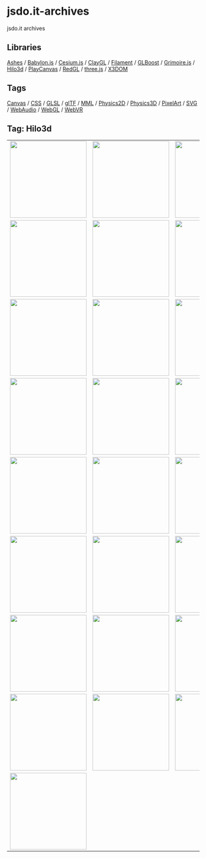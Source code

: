 # jsdo.it-archives
jsdo.it archives

## Libraries

[Ashes](../ashes) / [Babylon.js](../babylon.js) / [Cesium.js](../cesium.js) / [ClayGL](../claygl) / [Filament](../filament) / [GLBoost](../glboost)  / [Grimoire.js](../grimoire.js) / [Hilo3d](../hilo3d) / [PlayCanvas](../playcanvas) / [RedGL](../redgl) / [three.js](../three.js) / [X3DOM](../x3dom)

## Tags

[Canvas](../canvas) / [CSS](../css) / [GLSL](../glsl) / [glTF](../gltf) / [MML](../mml) / [Physics2D](../physics2d) / [Physics3D](../physics3d) / [PixelArt](../pixelart) / [SVG](../svg) / [WebAudio](../webaudio) / [WebGL](../webgl) / [WebVR](../webvr)

## Tag: Hilo3d

<table>
<tr>
<td><a href="https://cx20.github.io/jsdo.it-archives/cx20/gKXr" title="[WebGL] Hilo3d を試してみるテスト（組み込み関数編）"><img src="https://cx20.github.io/jsdo.it-archives/screenshot/gKXr.jpg" width="200" height="200"></a></td>
<td><a href="https://cx20.github.io/jsdo.it-archives/cx20/O7Hi" title="[WebGL] Hilo3d を試してみるテスト（組み込み関数編）（その２）"><img src="https://cx20.github.io/jsdo.it-archives/screenshot/O7Hi.jpg" width="200" height="200"></a></td>
<td><a href="https://cx20.github.io/jsdo.it-archives/cx20/6Ujc" title="[WebGL] Hilo3d を試してみるテスト（組み込み関数編）（その３）"><img src="https://cx20.github.io/jsdo.it-archives/screenshot/6Ujc.jpg" width="200" height="200"></a></td>
<td><a href="https://cx20.github.io/jsdo.it-archives/cx20/aWAs" title="[WebGL] Hilo3d を試してみるテスト（組み込み関数編）（その４）"><img src="https://cx20.github.io/jsdo.it-archives/screenshot/aWAs.jpg" width="200" height="200"></a></td>
</tr>
<tr>
<td><a href="https://cx20.github.io/jsdo.it-archives/cx20/cTNT" title="[WebGL] Hilo3d でクォータニオンを試してみるテスト"><img src="https://cx20.github.io/jsdo.it-archives/screenshot/cTNT.jpg" width="200" height="200"></a></td>
<td><a href="https://cx20.github.io/jsdo.it-archives/cx20/i5iW" title="[WebGL] Hilo3d で glTF 2.0 モデルを表示してみるテスト（調整中）"><img src="https://cx20.github.io/jsdo.it-archives/screenshot/i5iW.jpg" width="200" height="200"></a></td>
<td><a href="https://cx20.github.io/jsdo.it-archives/cx20/6jUn" title="[WebGL] Hilo3d で glTF 2.0 モデルを表示してみるテスト（その２）（調整中）"><img src="https://cx20.github.io/jsdo.it-archives/screenshot/6jUn.jpg" width="200" height="200"></a></td>
<td><a href="https://cx20.github.io/jsdo.it-archives/cx20/Elp4" title="[WebGL] Hilo3d で glTF 2.0 モデルを表示してみるテスト（その３）（調整中）"><img src="https://cx20.github.io/jsdo.it-archives/screenshot/Elp4.jpg" width="200" height="200"></a></td>
</tr>
<tr>
<td><a href="https://cx20.github.io/jsdo.it-archives/cx20/SkgH" title="[WebGL] Hilo3d で glTF 2.0 モデルを表示してみるテスト（その４）（調整中）"><img src="https://cx20.github.io/jsdo.it-archives/screenshot/SkgH.jpg" width="200" height="200"></a></td>
<td><a href="https://cx20.github.io/jsdo.it-archives/cx20/6whX" title="[WebGL] Hilo3d で glTF 2.0 モデルを表示してみるテスト（その５）（調整中）"><img src="https://cx20.github.io/jsdo.it-archives/screenshot/6whX.jpg" width="200" height="200"></a></td>
<td><a href="https://cx20.github.io/jsdo.it-archives/cx20/CJ4B" title="[WebGL] Hilo3d で glTF 2.0 モデルを表示してみるテスト（その６）（調整中）"><img src="https://cx20.github.io/jsdo.it-archives/screenshot/CJ4B.jpg" width="200" height="200"></a></td>
<td><a href="https://cx20.github.io/jsdo.it-archives/cx20/qjyh" title="[WebGL] Hilo3d で glTF 2.0 モデルを表示してみるテスト（その７）（調整中）"><img src="https://cx20.github.io/jsdo.it-archives/screenshot/qjyh.jpg" width="200" height="200"></a></td>
</tr>
<tr>
<td><a href="https://cx20.github.io/jsdo.it-archives/cx20/4g1I" title="[WebGL] Hilo3d で glTF 2.0 モデルを表示してみるテスト（その８）（調整中）"><img src="https://cx20.github.io/jsdo.it-archives/screenshot/4g1I.jpg" width="200" height="200"></a></td>
<td><a href="https://cx20.github.io/jsdo.it-archives/cx20/icRh" title="[WebGL] Hilo3d で glTF 2.0 モデルを表示してみるテスト（その８改）（調整中）"><img src="https://cx20.github.io/jsdo.it-archives/screenshot/icRh.jpg" width="200" height="200"></a></td>
<td><a href="https://cx20.github.io/jsdo.it-archives/cx20/C2Bo" title="[WebGL] Hilo3d で glTF 2.0 モデルを表示してみるテスト（その９）（調整中）"><img src="https://cx20.github.io/jsdo.it-archives/screenshot/C2Bo.jpg" width="200" height="200"></a></td>
<td><a href="https://cx20.github.io/jsdo.it-archives/cx20/QP9W" title="[WebGL] Hilo3d で glTF 2.0 モデルを表示してみるテスト（その１０）（調整中）"><img src="https://cx20.github.io/jsdo.it-archives/screenshot/QP9W.jpg" width="200" height="200"></a></td>
</tr>
<tr>
<td><a href="https://cx20.github.io/jsdo.it-archives/cx20/8xUn" title="[WebGL] Hilo3d で glTF 2.0 モデルを表示してみるテスト（その１１）（調整中）"><img src="https://cx20.github.io/jsdo.it-archives/screenshot/8xUn.jpg" width="200" height="200"></a></td>
<td><a href="https://cx20.github.io/jsdo.it-archives/cx20/OPwT" title="[WebGL] Hilo3d で glTF 2.0 モデルを表示してみるテスト（その１２）（調整中）"><img src="https://cx20.github.io/jsdo.it-archives/screenshot/OPwT.jpg" width="200" height="200"></a></td>
<td><a href="https://cx20.github.io/jsdo.it-archives/cx20/EDu8Q" title="[WebGL] Hilo3d で glTF 2.0 モデルを表示してみるテスト（その１３）（調整中）"><img src="https://cx20.github.io/jsdo.it-archives/screenshot/EDu8Q.jpg" width="200" height="200"></a></td>
<td><a href="https://cx20.github.io/jsdo.it-archives/cx20/4vdQ" title="[WebGL] Hilo3d で glTF 2.0 モデルを表示してみるテスト（その１４）（調整中）"><img src="https://cx20.github.io/jsdo.it-archives/screenshot/4vdQ.jpg" width="200" height="200"></a></td>
</tr>
<tr>
<td><a href="https://cx20.github.io/jsdo.it-archives/cx20/cFfM" title="[WebGL] Hilo3d で glTF 2.0 モデルを表示してみるテスト（その１５）（調整中）"><img src="https://cx20.github.io/jsdo.it-archives/screenshot/cFfM.jpg" width="200" height="200"></a></td>
<td><a href="https://cx20.github.io/jsdo.it-archives/cx20/4MPF" title="[WebGL] Hilo3d で glTF 2.0 モデルを表示してみるテスト（その１６）（調整中）"><img src="https://cx20.github.io/jsdo.it-archives/screenshot/4MPF.jpg" width="200" height="200"></a></td>
<td><a href="https://cx20.github.io/jsdo.it-archives/cx20/m6tR" title="[WebGL] Hilo3d で glTF 2.0 モデルを表示してみるテスト（その１７）（調整中）"><img src="https://cx20.github.io/jsdo.it-archives/screenshot/m6tR.jpg" width="200" height="200"></a></td>
<td><a href="https://cx20.github.io/jsdo.it-archives/cx20/oQkl" title="[WebGL] Hilo3d で glTF 2.0 モデルを表示してみるテスト（その１８）（調整中）"><img src="https://cx20.github.io/jsdo.it-archives/screenshot/oQkl.jpg" width="200" height="200"></a></td>
</tr>
<tr>
<td><a href="https://cx20.github.io/jsdo.it-archives/cx20/wsbY" title="[WebGL] Hilo3d で glTF 2.0 モデルを表示してみるテスト（その１９）（調整中）"><img src="https://cx20.github.io/jsdo.it-archives/screenshot/wsbY.jpg" width="200" height="200"></a></td>
<td><a href="https://cx20.github.io/jsdo.it-archives/cx20/wecq" title="[WebGL] Hilo3d で glTF 2.0 モデルを表示してみるテスト（その２０）（調整中）"><img src="https://cx20.github.io/jsdo.it-archives/screenshot/wecq.jpg" width="200" height="200"></a></td>
<td><a href="https://cx20.github.io/jsdo.it-archives/cx20/8UrE" title="[WebGL] Hilo3d で glTF 2.0 モデルを表示してみるテスト（その２１）（調整中）"><img src="https://cx20.github.io/jsdo.it-archives/screenshot/8UrE.jpg" width="200" height="200"></a></td>
<td><a href="https://cx20.github.io/jsdo.it-archives/cx20/u7Jj" title="[WebGL] Hilo3d で glTF 2.0 モデルを表示してみるテスト（その２２）（調整中）"><img src="https://cx20.github.io/jsdo.it-archives/screenshot/u7Jj.jpg" width="200" height="200"></a></td>
</tr>
<tr>
<td><a href="https://cx20.github.io/jsdo.it-archives/cx20/08FR" title="[WebGL] Hilo3d で PBR を試してみるテスト（glTF編）（調整中）"><img src="https://cx20.github.io/jsdo.it-archives/screenshot/08FR.jpg" width="200" height="200"></a></td>
<td><a href="https://cx20.github.io/jsdo.it-archives/cx20/2UGp" title="[WebGL] Hilo3d + Oimo.js を試してみるテスト（調整中）"><img src="https://cx20.github.io/jsdo.it-archives/screenshot/2UGp.jpg" width="200" height="200"></a></td>
<td><a href="https://cx20.github.io/jsdo.it-archives/cx20/SneJ" title="[WebGL] Hilo3d + Oimo.js でドット絵を落下させてみるテスト（調整中）"><img src="https://cx20.github.io/jsdo.it-archives/screenshot/SneJ.jpg" width="200" height="200"></a></td>
<td><a href="https://cx20.github.io/jsdo.it-archives/cx20/iwHl" title="[WebGL] Hilo3d + Oimo.js でサッカーボールを落下させてみるテスト（調整中）"><img src="https://cx20.github.io/jsdo.it-archives/screenshot/iwHl.jpg" width="200" height="200"></a></td>
</tr>
<tr>
<td><a href="https://cx20.github.io/jsdo.it-archives/cx20/cx1D" title="[WebGL] Hilo3d + Oimo.js でドミノっぽくドット絵を作るテスト（調整中）"><img src="https://cx20.github.io/jsdo.it-archives/screenshot/cx1D.jpg" width="200" height="200"></a></td>
<td></td>
<td></td>
<td></td>
</tr>
</table>
